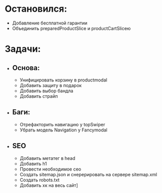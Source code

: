 # Остановился:
- Добавление бесплатной гарантии
- Объединить preparedProductSlice и productCartSliceю

# Задачи:
- ## Основа:
  - Унифицировать корзину в productmodal
  - Добавить защиту в подарок
  - Добавить выбор бандла
  - Добавить страйп

- ## Баги:
  - Отрефакторить навигацию у topSwiper
  - Убрать модель Navigation у Fancymodal

- ## SEO
  - Добавить метатег в head
  - Добавить h1
  - Провести необходимое сео
  - Создать sitemap.json и снерерировать на сервере sitemap.xml
  - Создать robots.txt
  - Добавить хк на весь сайт]
